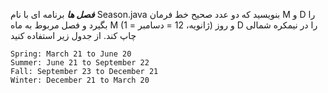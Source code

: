 ***فصل ها*** برنامه ای با نام Season.java بنویسید که دو عدد صحیح خط فرمان M و D را بگیرد و فصل مربوط به ماه M (1 = ژانویه، 12 = دسامبر) و روز D را در نیمکره شمالی چاپ کند. از جدول زیر استفاده کنید
```
Spring: March 21 to June 20
Summer: June 21 to September 22
Fall: September 23 to December 21
Winter: December 21 to March 20
```
